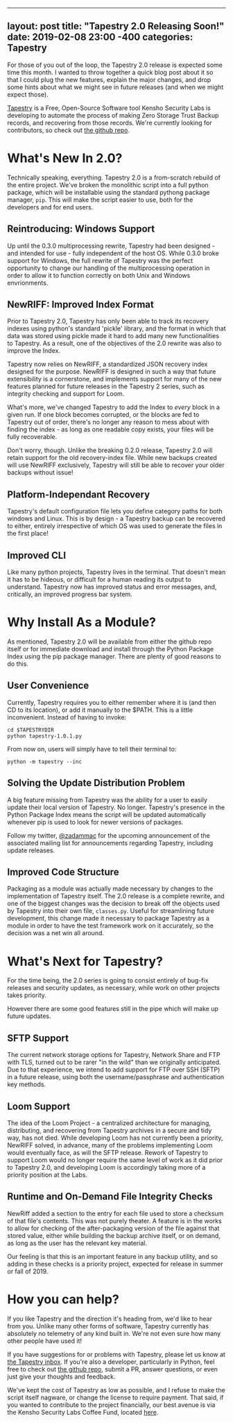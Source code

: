 ----
layout: post
title: "Tapestry 2.0 Releasing Soon!"
date: 2019-02-08 23:00 -400
categories: Tapestry
----

For those of you out of the loop, the Tapestry 2.0 release is expected some time this month. I wanted to throw together a quick blog post about it so that I could plug the new features, explain the major changes, and drop some hints about what we might see in future releases (and when we might expect those).

[Tapestry](https://kenshosec.com/Projects/tapestry.html) is a Free, Open-Source Software tool Kensho Security Labs is developing to automate the process of making Zero Storage Trust Backup records, and recovering from those records. We're currently looking for contributors, so check out [the github repo](https://github.com/ZAdamMac/Tapestry).

# What's New In 2.0?
Technically speaking, everything. Tapestry 2.0 is a from-scratch rebuild of the entire project. We've broken the monolithic script into a full python package, which will be installable using the standard pythong package manager, `pip`. This will make the script easier to use, both for the developers and for end users.

## Reintroducing: Windows Support
Up until the 0.3.0 multiprocessing rewrite, Tapestry had been designed - and intended for use - fully independent of the host OS. While 0.3.0 broke support for Windows, the full rewrite of Tapestry was the perfect opportunity to change our handling of the multiprocessing operation in order to allow it to function correctly on both Unix and Windows envrionments.

## NewRIFF: Improved Index Format
Prior to Tapestry 2.0, Tapestry has only been able to track its recovery indexes using python's standard 'pickle' library, and the format in which that data was stored using pickle made it hard to add many new functionalities to Tapestry. As a result, one of the objectives of the 2.0 rewrite was also to improve the Index.

Tapestry now relies on NewRIFF, a standardized JSON recovery index designed for the purpose. NewRIFF is designed in such a way that future extensibility is a cornerstone, and implements support for many of the new features planned for future releases in the Tapestry 2 series, such as integrity checking and support for Loom.

What's more, we've changed Tapestry to add the Index to *every* block in a given run. If one block becomes corrupted, or the blocks are fed to Tapestry out of order, there's no longer any reason to mess about with finding the index - as long as one readable copy exists, your files will be fully recoverable.

Don't worry, though. Unlike the breaking 0.2.0 release, Tapestry 2.0 will retain support for the old recovery-index file. While new backups created will use NewRIFF exclusively, Tapestry will still be able to recover your older backups without issue!

## Platform-Independant Recovery
Tapestry's default configuration file lets you define category paths for both windows and Linux. This is by design - a Tapestry backup can be recovered to either, entirely irrespective of which OS was used to generate the files in the first place!

## Improved CLI
Like many python projects, Tapestry lives in the terminal. That doesn't mean it has to be hideous, or difficult for a human reading its output to understand. Tapestry now has improved status and error messages, and, critically, an improved progress bar system.

# Why Install As a Module?
As mentioned, Tapestry 2.0 will be available from either the github repo itself or for immediate download and install through the Python Package Index using the pip package manager. There are plenty of good reasons to do this.

## User Convenience
Currently, Tapestry requires you to either remember where it is (and then CD to its location), or add it manually to the $PATH. This is a little inconvenient. Instead of having to invoke:
```commandline
cd $TAPESTRYDIR
python tapestry-1.0.1.py
```

From now on, users will simply have to tell their terminal to:
```commandline
python -m tapestry --inc
```

## Solving the Update Distribution Problem
A big feature missing from Tapestry was the ability for a user to easily update their local version of Tapestry. No longer. Tapestry's presence in the Python Package Index means the script will be updated automatically whenever pip is used to look for newer versions of packages.

Follow my twitter, [@zadammac](https://twitter.com/zadammac) for the upcoming announcement of the associated mailing list for announcements regarding Tapestry, including update releases.

## Improved Code Structure
Packaging as a module was actually made necessary by changes to the implementation of Tapestry itself. The 2.0 release is a complete rewrite, and one of the biggest changes was the decision to break off the objects used by Tapestry into their own file, `classes.py`. Useful for streamlining future development, this change made it necessary to package Tapestry as a module in order to have the test framework work on it accurately, so the decision was a net win all around.

# What's Next for Tapestry?
For the time being, the 2.0 series is going to consist entirely of bug-fix releases and security updates, as necessary, while work on other projects takes priority.

However there are some good features still in the pipe which will make up future updates.

## SFTP Support
The current network storage options for Tapestry, Network Share and FTP with TLS, turned out to be rarer "in the wild" than we originally anticipated. Due to that experience, we intend to add support for FTP over SSH (SFTP) in a future release, using both the username/passphrase and authentication key methods.

## Loom Support
The idea of the Loom Project - a centralized architecture for managing, distributing, and recovering from Tapestry archives in a secure and tidy way, has not died. While developing Loom has not currently been a priority, NewRIFF solved, in advance, many of the problems implementing Loom would eventually face, as will the SFTP release. Rework of Tapestry to support Loom would no longer require the same level of work as it did prior to Tapestry 2.0, and developing Loom is accordingly taking more of a priority position at the Labs.

## Runtime and On-Demand File Integrity Checks
NewRiff added a section to the entry for each file used to store a checksum of that file's contents. This was not purely theater. A feature is in the works to allow for checking of the after-packaging version of the file against that stored value, either while building the backup archive itself, or on demand, as long as the user has the relevant key material.

Our feeling is that this is an important feature in any backup utility, and so adding in these checks is a priority project, expected for release in summer or fall of 2019.

# How you can help?
If you like Tapestry and the direction it's heading from, we'd like to hear from you. Unlike many other forms of software, Tapestry currently has absolutely no telemetry of any kind built in. We're not even sure how many other people have used it!

If you have suggestions for or problems with Tapestry, please let us know at [the Tapestry inbox](mailto:tapestry@kenshosec.com). If you're also a developer, particularly in Python, feel free to check out [the github repo](https://github.com/zadammac/Tapestry), submit a PR, answer questions, or even just give your thoughts and feedback.

We've kept the cost of Tapestry as low as possible, and I refuse to make the script itself nagware, or change the license to require payment. That said, if you wanted to contribute to the project financially, our best avenue is via the Kensho Security Labs Coffee Fund, located [here](https://ko-fi.com/kenshosec).